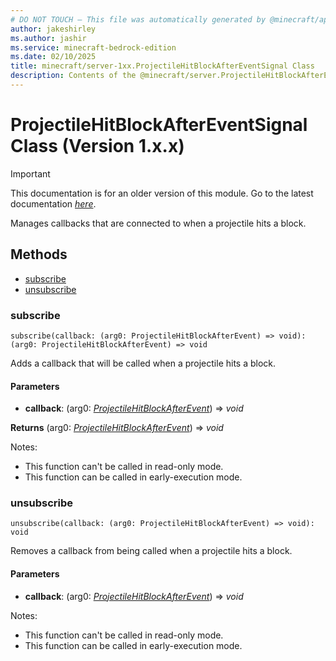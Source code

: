 ```yaml
---
# DO NOT TOUCH — This file was automatically generated by @minecraft/api-docs-generator, to report problems file an issue at https://github.com/Mojang/minecraft-scripting-libraries
author: jakeshirley
ms.author: jashir
ms.service: minecraft-bedrock-edition
ms.date: 02/10/2025
title: minecraft/server-1xx.ProjectileHitBlockAfterEventSignal Class
description: Contents of the @minecraft/server.ProjectileHitBlockAfterEventSignal class (Version 1.x.x).
---
```

# ProjectileHitBlockAfterEventSignal Class (Version 1.x.x)

> [!IMPORTANT]
> This documentation is for an older version of this module. Go to the latest documentation [*here*](../../../scriptapi/minecraft/server/ProjectileHitBlockAfterEventSignal.md).

Manages callbacks that are connected to when a projectile hits a block.

## Methods
- [subscribe](#subscribe)
- [unsubscribe](#unsubscribe)

### **subscribe**
`
subscribe(callback: (arg0: ProjectileHitBlockAfterEvent) => void): (arg0: ProjectileHitBlockAfterEvent) => void
`

Adds a callback that will be called when a projectile hits a block.

#### **Parameters**
- **callback**: (arg0: [*ProjectileHitBlockAfterEvent*](ProjectileHitBlockAfterEvent.md)) => *void*

**Returns** (arg0: [*ProjectileHitBlockAfterEvent*](ProjectileHitBlockAfterEvent.md)) => *void*
  
Notes:
- This function can't be called in read-only mode.
- This function can be called in early-execution mode.

### **unsubscribe**
`
unsubscribe(callback: (arg0: ProjectileHitBlockAfterEvent) => void): void
`

Removes a callback from being called when a projectile hits a block.

#### **Parameters**
- **callback**: (arg0: [*ProjectileHitBlockAfterEvent*](ProjectileHitBlockAfterEvent.md)) => *void*
  
Notes:
- This function can't be called in read-only mode.
- This function can be called in early-execution mode.
